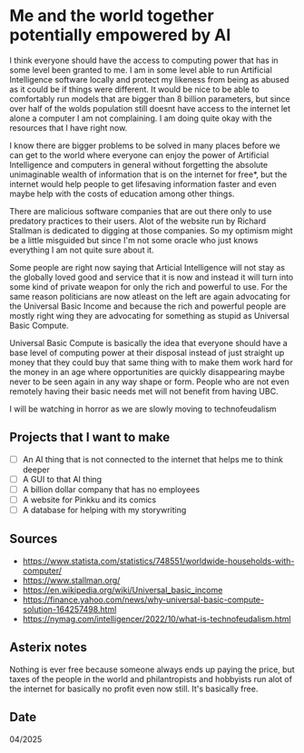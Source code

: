 # Me and the world together potentially empowered by AI

I think everyone should have the access to computing power that has in some level
been granted to me. I am in some level able to run Artificial Intelligence software
locally and protect my likeness from being as abused as it could be if things were
different. It would be nice to be able to comfortably run models that are bigger
than 8 billion parameters, but since over half of the wolds population still doesnt
have access to the internet let alone a computer I am not complaining. I am doing
quite okay with the resources that I have right now.

I know there are bigger problems to be solved in many places before we can get to
the world where everyone can enjoy the power of Artificial Intelligence and computers
in general without forgetting the absolute unimaginable wealth of information that
is on the internet for free*, but the internet would help people to get lifesaving
information faster and even maybe help with the costs of education among other things.

There are malicious software companies that are out there only to use predatory
practices to their users. Alot of the website run by Richard Stallman is dedicated to
digging at those companies. So my optimism might be a little misguided but since I'm
not some oracle who just knows everything I am not quite sure about it.

Some people are right now saying that Articial Intelligence will not stay as the
globally loved good and service that it is now and instead it will turn into some
kind of private weapon for only the rich and powerful to use. For the same reason
politicians are now atleast on the left are again advocating for the Universal Basic
Income and because the rich and powerful people are mostly right wing they are
advocating for something as stupid as Universal Basic Compute.

Universal Basic Compute is basically the idea that everyone should have a base level
of computing power at their disposal instead of just straight up money that they could
buy that same thing with to make them work hard for the money in an age where
opportunities are quickly disappearing maybe never to be seen again in any way shape
or form. People who are not even remotely having their basic needs met will not
benefit from having UBC.

I will be watching in horror as we are slowly moving to technofeudalism

## Projects that I want to make

- [ ] An AI thing that is not connected to the internet that helps me to think deeper
- [ ] A GUI to that AI thing
- [ ] A billion dollar company that has no employees
- [ ] A website for Pinkku and its comics
- [ ] A database for helping with my storywriting

## Sources

- https://www.statista.com/statistics/748551/worldwide-households-with-computer/
- https://www.stallman.org/
- https://en.wikipedia.org/wiki/Universal_basic_income
- https://finance.yahoo.com/news/why-universal-basic-compute-solution-164257498.html
- https://nymag.com/intelligencer/2022/10/what-is-technofeudalism.html

## Asterix notes

Nothing is ever free because someone always ends up paying the price, but taxes of
the people in the world and philantropists and hobbyists run alot of the internet
for basically no profit even now still. It's basically free.

## Date

04/2025
